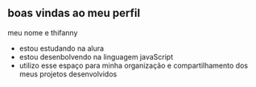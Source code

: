 ## boas vindas ao meu perfil 
meu nome e thifanny


- estou estudando na alura
- estou desenbolvendo na linguagem javaScript
- utilizo esse espaço para minha organização e compartilhamento dos meus projetos desenvolvidos 
